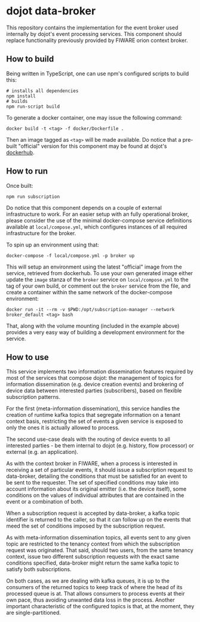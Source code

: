 # dojot data-broker

This repository contains the implementation for the event broker used internally by
dojot's event processing services. This component should replace functionality previously
provided by FIWARE orion context broker.

## How to build

Being written in TypeScript, one can use npm's configured scripts to build this:

```shell
# installs all dependencies
npm install
# builds
npm run-script build
```

To generate a docker container, one may issue the following command:

```shell
docker build -t <tag> -f docker/Dockerfile .
```

Then an image tagged as `<tag>` will be made available. Do notice that a pre-built "official" version for this component may be found at dojot's [dockerhub](https://hub.docker.com/r/dojot/data-broker/).

## How to run

Once built:

```shell
npm run subscription
```

Do notice that this component depends on a couple of external infrastructure to work. For an easier
setup with an fully operational broker, please consider the use of the minimal docker-compose
service definitions available at `local/compose.yml`, which configures instances of all required
infrastructure for the broker.

To spin up an environment using that:

```shell
docker-compose -f local/compose.yml -p broker up
```

This will setup an environment using the latest "official" image from the service, retrieved from
dockerhub. To use your own generated image either update the `image` stanza of the `broker` service
on `local/compose.yml` to the tag of your own build, or comment out the `broker` service from the
file, and create a container within the same network of the docker-compose environment:

```shell
docker run -it --rm -v $PWD:/opt/subscription-manager --network broker_default <tag> bash
```

That, along with the volume mounting (included in the example above) provides a very easy way of
building a development environment for the service.

## How to use

This service implements two information dissemination features required by most of the services
that compose dojot: the management of topics for information dissemination (e.g. device creation
events) and brokering of device data between interested parties (subscribers), based on flexible
subscription patterns.

For the first (meta-information dissemination), this service handles the creation of runtime kafka
topics that segregate information on a tenant context basis, restricting the set of events a given
service is exposed to only the ones it is actually allowed to process.

The second use-case deals with the routing of device events to all interested parties - be them
internal to dojot (e.g. history, flow processor) or external (e.g. an application).

As with the context broker in FIWARE, when a process is interested in receiving a set of particular
events, it should issue a subscription request to data-broker, detailing the conditions that must
be satisfied for an event to be sent to the requester. The set of specified conditions may take into
account information about its original emitter (i.e. the device itself), some conditions on the
values of individual attributes that are contained in the event or a combination of both.

When a subscription request is accepted by data-broker, a kafka topic identifier is returned to the
caller, so that it can follow up on the events that meed the set of conditions imposed by the
subscription request.

As with meta-information dissemination topics, all events sent to any given topic are restricted
to the tenancy context from which the subscription request was originated. That said, should two
users, from the same tenancy context, issue two different subscription requests with the exact same
conditions specified, data-broker might return the same kafka topic to satisfy both subscriptions.

On both cases, as we are dealing with kafka queues, it is up to the consumers of the returned topics
to keep track of where the head of its processed queue is at. That allows consumers to process events
at their own pace, thus avoiding unwanted data loss in the process. Another important characteristic
of the configured topics is that, at the moment, they are single-partitioned.

